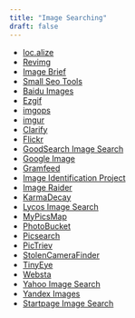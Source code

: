 ```yaml
---
title: "Image Searching"
draft: false
---
```


- [loc.alize](https://loc.alize.us)<br>
- [Revimg](http://www.revimg.com/)<br>
- [Image Brief](http://www.imagebrief.com)<br>
- [Small Seo Tools](http://smallseotools.com/reverse-image-search/)<br>
- [Baidu Images](http://image.baidu.com/)<br>
- [Ezgif](https://ezgif.com/reverse)<br>
- [imgops](http://imgops.com/)<br>
- [imgur](http://imgur.com/)<br>
- [Clarify](http://clarify.io/)<br>
- [Flickr](https://secure.flickr.com/)<br>
- [GoodSearch Image Search](http://www.goodsearch.com/search-image)<br>
- [Google Image](https://images.google.com/)<br>
- [Gramfeed](http://www.gramfeed.com/)<br>
- [Image Identification Project](https://www.imageidentify.com/)<br>
- [Image Raider](https://www.imageraider.com/)<br>
- [KarmaDecay](http://karmadecay.com/)<br>
- [Lycos Image Search](http://search.lycos.com/images)<br>
- [MyPicsMap](http://www.mypicsmap.com/)<br>
- [PhotoBucket](http://photobucket.com/)<br>
- [Picsearch](http://www.picsearch.com/)<br>
- [PicTriev](http://www.pictriev.com/)<br>
- [StolenCameraFinder](http://www.stolencamerafinder.co.uk/)<br>
- [TinyEye](https://tineye.com/)<br>
- [Websta](http://websta.me/)<br>
- [Yahoo Image Search](https://images.search.yahoo.com/)<br>
- [Yandex Images](https://www.yandex.com/images)<br>
- [Startpage Image Search](https://www.startpage.com/eng/pics.html?t=air#hmb)<br>
